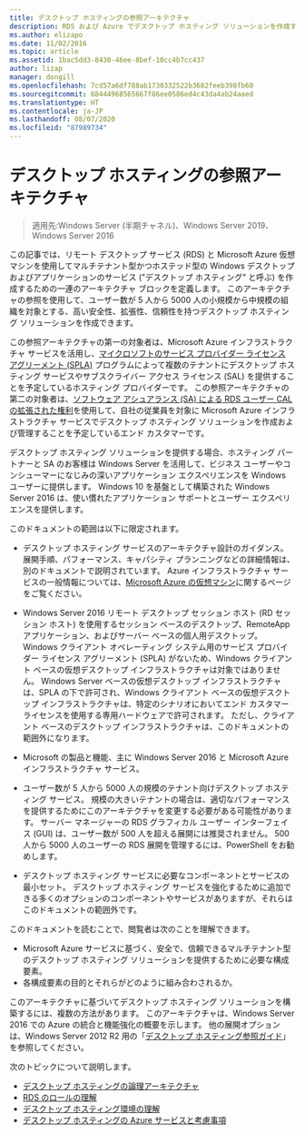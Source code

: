 ```yaml
---
title: デスクトップ ホスティングの参照アーキテクチャ
description: RDS および Azure でデスクトップ ホスティング ソリューションを作成するためのアーキテクチャに関するガイダンス。
ms.author: elizapo
ms.date: 11/02/2016
ms.topic: article
ms.assetid: 1bac5dd3-8430-46ee-8bef-10cc4b7cc437
author: lizap
manager: dongill
ms.openlocfilehash: 7cd57a6df788ab1730332522b3682feeb398fb60
ms.sourcegitcommit: 68444968565667f86ee0586ed4c43da4ab24aaed
ms.translationtype: HT
ms.contentlocale: ja-JP
ms.lasthandoff: 08/07/2020
ms.locfileid: "87989734"
---
```

# <a name="desktop-hosting-reference-architecture"></a>デスクトップ ホスティングの参照アーキテクチャ

>適用先:Windows Server (半期チャネル)、Windows Server 2019、Windows Server 2016

この記事では、リモート デスクトップ サービス (RDS) と Microsoft Azure 仮想マシンを使用してマルチテナント型かつホステッド型の Windows デスクトップおよびアプリケーションのサービス ("デスクトップ ホスティング" と呼ぶ) を作成するための一連のアーキテクチャ ブロックを定義します。 このアーキテクチャの参照を使用して、ユーザー数が 5 人から 5000 人の小規模から中規模の組織を対象とする、高い安全性、拡張性、信頼性を持つデスクトップ ホスティング ソリューションを作成できます。

この参照アーキテクチャの第一の対象者は、Microsoft Azure インフラストラクチャ サービスを活用し、[マイクロソフトのサービス プロバイダー ライセンス アグリーメント (SPLA)](https://www.microsoft.com/hosting/en/us/licensing/splabenefits.aspx) プログラムによって複数のテナントにデスクトップ ホスティング サービスやサブスクライバー アクセス ライセンス (SAL) を提供することを予定しているホスティング プロバイダーです。 この参照アーキテクチャの第二の対象者は、[ソフトウェア アシュアランス (SA) による RDS ユーザー CAL の拡張された権利](https://download.microsoft.com/download/6/B/A/6BA3215A-C8B5-4AD1-AA8E-6C93606A4CFB/Windows_Server_2012_R2_Remote_Desktop_Services_Licensing_Datasheet.pdf)を使用して、自社の従業員を対象に Microsoft Azure インフラストラクチャ サービスでデスクトップ ホスティング ソリューションを作成および管理することを予定しているエンド カスタマーです。

デスクトップ ホスティング ソリューションを提供する場合、ホスティング パートナーと SA のお客様は Windows Server を活用して、ビジネス ユーザーやコンシューマーになじみの深いアプリケーション エクスペリエンスを Windows ユーザーに提供します。 Windows 10 を基盤として構築された Windows Server 2016 は、使い慣れたアプリケーション サポートとユーザー エクスペリエンスを提供します。

このドキュメントの範囲は以下に限定されます。

* デスクトップ ホスティング サービスのアーキテクチャ設計のガイダンス。 展開手順、パフォーマンス、キャパシティ プランニングなどの詳細情報は、別のドキュメントで説明されています。 Azure インフラストラクチャ サービスの一般情報については、[Microsoft Azure の仮想マシン](https://azure.microsoft.com/documentation/services/virtual-machines/)に関するページをご覧ください。

* Windows Server 2016 リモート デスクトップ セッション ホスト (RD セッション ホスト) を使用するセッション ベースのデスクトップ、RemoteApp アプリケーション、およびサーバー ベースの個人用デスクトップ。 Windows クライアント オペレーティング システム用のサービス プロバイダー ライセンス アグリーメント (SPLA) がないため、Windows クライアント ベースの仮想デスクトップ インフラストラクチャは対象ではありません。 Windows Server ベースの仮想デスクトップ インフラストラクチャは、SPLA の下で許可され、Windows クライアント ベースの仮想デスクトップ インフラストラクチャは、特定のシナリオにおいてエンド カスタマー ライセンスを使用する専用ハードウェアで許可されます。 ただし、クライアント ベースのデスクトップ インフラストラクチャは、このドキュメントの範囲外になります。

* Microsoft の製品と機能、主に Windows Server 2016 と Microsoft Azure インフラストラクチャ サービス。

* ユーザー数が 5 人から 5000 人の規模のテナント向けデスクトップ ホスティング サービス。   規模の大きいテナントの場合は、適切なパフォーマンスを提供するためにこのアーキテクチャを変更する必要がある可能性があります。 サーバー マネージャーの RDS グラフィカル ユーザー インターフェイス (GUI) は、ユーザー数が 500 人を超える展開には推奨されません。 500 人から 5000 人のユーザーの RDS 展開を管理するには、PowerShell をお勧めします。

* デスクトップ ホスティング サービスに必要なコンポーネントとサービスの最小セット。 デスクトップ ホスティング サービスを強化するために追加できる多くのオプションのコンポーネントやサービスがありますが、それらはこのドキュメントの範囲外です。

このドキュメントを読むことで、閲覧者は次のことを理解できます。
- Microsoft Azure サービスに基づく、安全で、信頼できるマルチテナント型のデスクトップ ホスティング ソリューションを提供するために必要な構成要素。
- 各構成要素の目的とそれらがどのように組み合わされるか。

このアーキテクチャに基づいてデスクトップ ホスティング ソリューションを構築するには、複数の方法があります。 このアーキテクチャは、Windows Server 2016 での Azure の統合と機能強化の概要を示します。 他の展開オプションは、Windows Server 2012 R2 用の「[デスクトップ ホスティング参照ガイド](https://go.microsoft.com/fwlink/p/?LinkId=517389)」を参照してください。

次のトピックについて説明します。
- [デスクトップ ホスティングの論理アーキテクチャ](Desktop-hosting-logical-architecture.md)
- [RDS のロールの理解](./desktop-hosting-service.md)
- [デスクトップ ホスティング環境の理解](Understanding-the-desktop-hosting-environment.md)
- [デスクトップ ホスティングの Azure サービスと考慮事項](Azure-services-and-considerations-for-desktop-hosting.md)